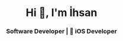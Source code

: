 <h1 align="center">Hi 👋, I'm İhsan</h1>
<h3 align="center">Software Developer |  iOS Developer</h3>
